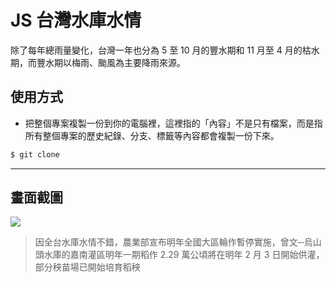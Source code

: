 # JS 台灣水庫水情

除了每年總雨量變化，台灣一年也分為 5 至 10 月的豐水期和 11 月至 4 月的枯水期，而豐水期以梅雨、颱風為主要降雨來源。

## 使用方式
- 把整個專案複製一份到你的電腦裡，這裡指的「內容」不是只有檔案，而是指所有整個專案的歷史紀錄、分支、標籤等內容都會複製一份下來。
```sh
$ git clone
```

----

## 畫面截圖
![](https://i.imgur.com/DRpru9L.png)
> 因全台水庫水情不錯，農業部宣布明年全國大區輪作暫停實施，曾文─烏山頭水庫的嘉南灌區明年一期稻作 2.29 萬公頃將在明年 2 月 3 日開始供灌，部分秧苗場已開始培育稻秧
